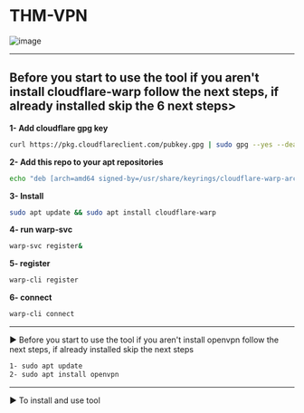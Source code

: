 # THM-VPN

![image](https://github.com/M7x0-0ya2ser/THM-VPN/assets/115821128/640dcfdb-212b-4b5e-a836-09c73a6c7e1e)

---

## Before you start to use the tool if you aren't install cloudflare-warp follow the next steps, if already installed skip the 6 next steps>

**1- Add cloudflare gpg key**
```bash
curl https://pkg.cloudflareclient.com/pubkey.gpg | sudo gpg --yes --dearmor --output /usr/share/keyrings/cloudflare-warp-archive-keyring.gpg

```
**2- Add this repo to your apt repositories**
```bash
echo "deb [arch=amd64 signed-by=/usr/share/keyrings/cloudflare-warp-archive-keyring.gpg] https://pkg.cloudflareclient.com/ buster main" | sudo tee /etc/apt/sources.list.d/cloudflare-client.list

```
**3- Install**
```bash
sudo apt update && sudo apt install cloudflare-warp

```
**4- run warp-svc**
```bash
warp-svc register&

```
**5- register**
```bash
warp-cli register

```
**6- connect**
```bash
warp-cli connect

```

---
▶ Before you start to use the tool if you aren't install openvpn follow the next steps, if already installed skip the next steps<br/>

```bash
1- sudo apt update
2- sudo apt install openvpn
```

---

▶ To install and use tool<br/>
